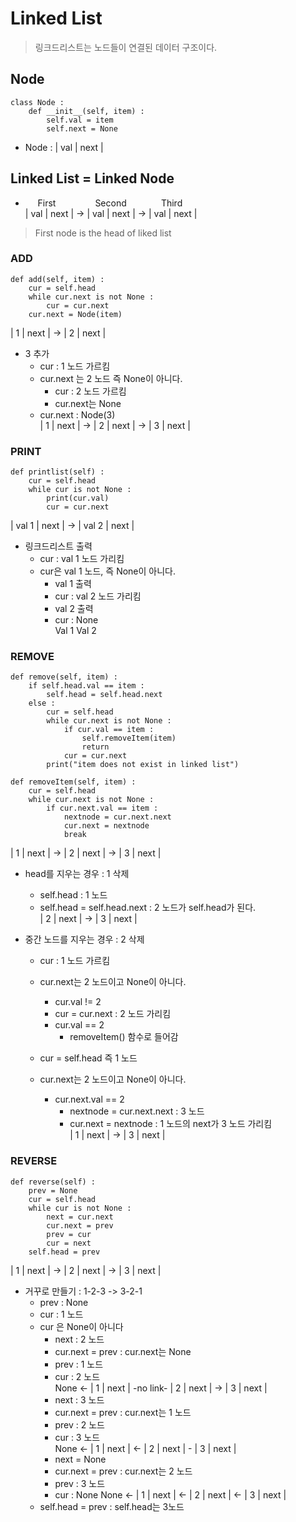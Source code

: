 # Linked List
> 링크드리스트는 노드들이 연결된 데이터 구조이다.
## Node
```
class Node :
    def __init__(self, item) :
        self.val = item
        self.next = None 
```
- Node  : | val | next |

## Linked List = Linked Node
-  &nbsp; &nbsp; &nbsp;First&nbsp;&nbsp; &nbsp; &nbsp; &nbsp; &nbsp; &nbsp; &nbsp; &nbsp;Second &nbsp; &nbsp; &nbsp; &nbsp; &nbsp; &nbsp; &nbsp;Third<br>
| val | next | -> | val | next | -> | val | next |
> First node is the head of liked list

### ADD
```
def add(self, item) :
    cur = self.head
    while cur.next is not None : 
        cur = cur.next
    cur.next = Node(item)
```
| 1 | next | -> | 2 | next |

- 3 추가
    *  cur : 1 노드 가르킴
    * cur.next 는 2 노드 즉 None이 아니다.
        * cur : 2 노드 가르킴
        * cur.next는 None
    * cur.next : Node(3)<br>
     | 1 | next | -> | 2 | next | -> | 3 | next |

### PRINT
```
def printlist(self) :
    cur = self.head
    while cur is not None :
        print(cur.val)
        cur = cur.next
```
| val 1 | next | -> | val 2 | next |
- 링크드리스트 출력
    * cur : val 1 노드 가리킴
    * cur은 val 1 노드, 즉 None이 아니다.
        * val 1 출력
        * cur : val 2 노드 가리킴
        * val 2 출력
        * cur : None<br>
    Val 1 Val 2 

### REMOVE
```
def remove(self, item) :
    if self.head.val == item :
        self.head = self.head.next
    else :
        cur = self.head
        while cur.next is not None :
            if cur.val == item :
                self.removeItem(item)
                return
            cur = cur.next
        print("item does not exist in linked list")

def removeItem(self, item) :
    cur = self.head
    while cur.next is not None :
        if cur.next.val == item :
            nextnode = cur.next.next
            cur.next = nextnode
            break
```
| 1 | next | -> | 2 | next | -> | 3 | next |

- head를 지우는 경우 : 1 삭제
    * self.head : 1 노드
    * self.head = self.head.next : 2 노드가 self.head가 된다. <br>
    | 2 | next | -> | 3 | next |

- 중간 노드를 지우는 경우 : 2 삭제
    * cur : 1 노드 가르킴
    * cur.next는 2 노드이고 None이 아니다.
        * cur.val != 2
        * cur = cur.next : 2 노드 가리킴
        * cur.val == 2
            * removeItem() 함수로 들어감
    
    * cur = self.head 즉 1 노드
    * cur.next는 2 노드이고 None이 아니다.
        * cur.next.val == 2
            * nextnode = cur.next.next : 3 노드
            * cur.next = nextnode : 1 노드의 next가 3 노드 가리킴<br>
    | 1 | next | -> | 3 | next |

### REVERSE
```
def reverse(self) :
    prev = None
    cur = self.head
    while cur is not None :
        next = cur.next
        cur.next = prev
        prev = cur
        cur = next
    self.head = prev
```
| 1 | next | -> | 2 | next | -> | 3 | next |

- 거꾸로 만들기 : 1-2-3 -> 3-2-1
    * prev : None
    * cur : 1 노드
    * cur 은 None이 아니다
        * next : 2 노드
        * cur.next = prev : cur.next는 None
        * prev : 1 노드
        * cur : 2 노드<br>
        None <- | 1 | next | -no link- | 2 | next | -> | 3 | next |
        * next : 3 노드
        * cur.next = prev : cur.next는 1 노드
        * prev : 2 노드
        * cur : 3 노드<br>
        None <- | 1 | next | <- | 2 | next | - | 3 | next |
        * next = None
        * cur.next = prev : cur.next는 2 노드
        * prev : 3 노드
        * cur : None
        None <- | 1 | next | <- | 2 | next | <- | 3 | next |
    * self.head = prev : self.head는 3노드